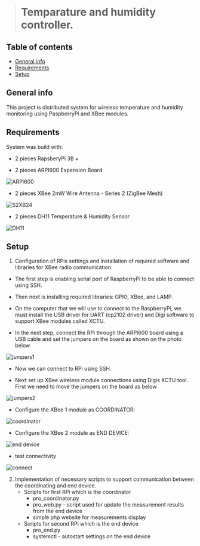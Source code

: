 >  # Temparature and humidity controller.
## Table of contents
* [General info](#general-info)
* [Requirements](#requirements)
* [Setup](#setup)

## General info
This project is distributed system for wireless temperature and humidity monitoring using PaspberryPi and XBee modules.
	
## Requirements
System was build with:
* 2 pieces RapsberyPi 3B +

* 2 pieces ARPI600 Expansion Board

![ARPI600](./images/ARPI600.jpg)

* 2 pieces XBee 2mW Wire Antenna - Series 2 (ZigBee Mesh)

![S2XB24](./images/S2XB24.png)

* 2 pieces DH11 Temperature & Humidity Sensor

![DH11](./images/DHT11.png)

## Setup
1. Configuration of RPis settings and installation of required software and libraries for XBee radio communication.

* The first step is enabling serial port of RaspberryPi to be able to connect using SSH.

* Then next is installing required libraries: GPIO, XBee, and LAMP.

* On the computer that we will use to connect to the RaspberryPi, we must install the USB driver for UART (cp2102 driver) and Digi software to support XBee modules called XCTU.

* In the next step, connect the RPi through the ARPI600 board using a USB cable and set the jumpers on the board as shown on the photo below

![jumpers1](./images/jumpers1.png)

* Now we can connect to RPi using SSH.

* Next set up XBee wireless module connections using Digis XCTU tool. First we need to move the jumpers on the board as below

![jumpers2](./images/jumpers2.png)

* Configure the XBee 1 module as COORDINATOR:

![coordinator](./images/coordinator.PNG)

* Configure the XBee 2 module as END DEVICE:

![end device](./images/end_device.PNG)

* test connectivity

![connect](./images/connect.PNG)
		
2. Implementation of necessary scripts to support communication between the coordinating and end device.
	* Scripts for first RPi which is the coordinator
		* pro_coordinator.py
		* pro_web.py - script used for update the measurement results from the end device
		* simple php website for measurements display
	* Scripts for second RPi which is the end device
		* pro_end.py
		* systemctl - autostart settings on the end device